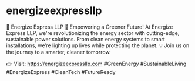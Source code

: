 # energizeexpressllp
🔋 Energize Express LLP
🌱 Empowering a Greener Future!
At Energize Express LLP, we're revolutionizing the energy sector with cutting-edge, sustainable power solutions. From clean energy systems to smart installations, we’re lighting up lives while protecting the planet.
💡 Join us on the journey to a smarter, cleaner tomorrow.

👉 Visit: https://energizeexpressllp.com
#GreenEnergy #SustainableLiving #EnergizeExpress #CleanTech #FutureReady

